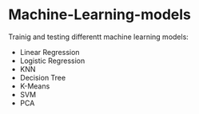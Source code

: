 # Machine-Learning-models

Trainig and testing differentt machine learning models:

- Linear Regression
- Logistic Regression
- KNN
- Decision Tree
- K-Means
- SVM
- PCA
